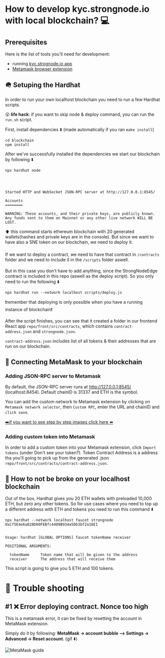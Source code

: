 # How to develop kyc.strongnode.io with local blockchain? 💻

##  Prerequisites
Here is the list of tools you'll need for development:
- running [kyc.strognode.io app](https://github.com/strongnodelabs/kyc.strongnode.io)
- [Metamask browser extension](https://metamask.io/download/)


## 🪖 Setuping the Hardhat
In order to run your own localhost blockchain you need to run a few Hardhat scripts.

😮 **life hack**: if you want to skip node & deploy command, you can run the `run.sh` script.

First, install dependencies ⬇️️ (made automatically if you ran `make install`)

```
cd blockchain
npm install
```

After we've successfully installed the dependencies we start our blockchain by following ⬇️

```
npx hardhat node




Started HTTP and WebSocket JSON-RPC server at http://127.0.0.1:8545/

Accounts
========

WARNING: These accounts, and their private keys, are publicly known.
Any funds sent to them on Mainnet or any other live network WILL BE LOST.

```
⬆️ this command starts ethereum blockchain with 20 generated wallets(hashes and private keys are in the console).
But since we want to have also a SNE token on our blockchain, we need to deploy it.
###
If we want to deploy a contract, we need to have that contract in `/contracts` folder and we need to include it in the `/scripts` folder aswell.

####
But in this case you don't have to add anything, since the StrongNodeEdge contract is included in this repo (aswell as the deploy script). So you only need to run the following ⬇️



```
npx hardhat run --network localhost scripts/deploy.js
```
❗️remember that deploying is only possible when you have a running instance of blockchain❗️

After the script finishes, you can see that it created a folder in our frontend React app `repo/front/src/contracts`, which contains `contract-address.json` and `strongnode.json`.

`contract-address.json` includes list of all tokens & their addresses that are run on our blockchain.


## 👺 Connecting MetaMask to your blockchain
### Adding JSON-RPC server to Metamask
By default, the JSON-RPC server runs at http://127.0.0.1:8545/ (localhost:8454). Default chainID is 31337 and ETH is the symbol.

You can add the custom network to Metamask extension by clicking on `Metamask network selector`, then `Custom RPC`, enter the URL and chainID and `click save`.


[➡️if you want to see step by step images click here ⬅️](https://support.chainstack.com/hc/en-us/articles/4408642503449-Using-MetaMask-with-a-Hardhat-node)

### Adding custom token into Metamask
In order to add a custom token into your Metamask extension, click `Import tokens` (under Don't see your token?). Token Contract Address is a address tha you'll going to pick up from the generated .json `repo/front/src/contracts/contract-address.json`.

## 🏧 How to not be broke on your localhost blockchain
Out of the box, Hardhat gives you 20 ETH wallets with preloaded 10,000 ETH, but zero any other tokens. So for use cases where you need to top up a different address with ETH and tokens you need to run this command ⬇️

``` 
npx hardhat --network localhost faucet strongnode 0xCf5E4e6a028D60FEBfc4409B934a5Db3bf2a16E1


Usage: hardhat [GLOBAL OPTIONS] faucet tokenName receiver

POSITIONAL ARGUMENTS:

  tokenName     Token name that will be given to the address 
  receiver      The address that will receive them 

```

This script is going to give you 5 ETH and 100 tokens.


# 🔫 Trouble shooting

## #1 ❌ Error deploying contract. Nonce too high
This is a metamask error, it can be fixed by resetting the account in MetaMask extension.

Simply do it by following: **MetaMask -> account bubble –> Settings -> Advanced -> Reset account**. (gif ⬇️)

![MetaMask guide](https://miro.medium.com/max/596/1*3mQe7MwIJFugo7E7h_F1kg.gif)
